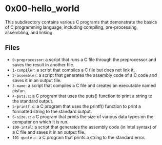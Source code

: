 # 0x00-hello_world

This subdirectory contains various C programs that demonstrate the basics of C programming language, including compiling, pre-processing, assembling, and linking.

## Files

- `0-preprocessor`: a script that runs a C file through the preprocessor and saves the result in another file.
- `1-compiler`: a script that compiles a C file but does not link it.
- `2-assembler`: a script that generates the assembly code of a C code and saves it in an output file.
- `3-name`: a script that compiles a C file and creates an executable named cisfun.
- `4-puts.c`: a C program that uses the puts() function to print a string to the standard output.
- `5-printf.c`: a C program that uses the printf() function to print a formatted string to the standard output.
- `6-size.c`: a C program that prints the size of various data types on the computer on which it is run.
- `100-intel`: a script that generates the assembly code (in Intel syntax) of a C file and saves it in an output file.
- `101-quote.c`: a C program that prints a string to the standard error.
